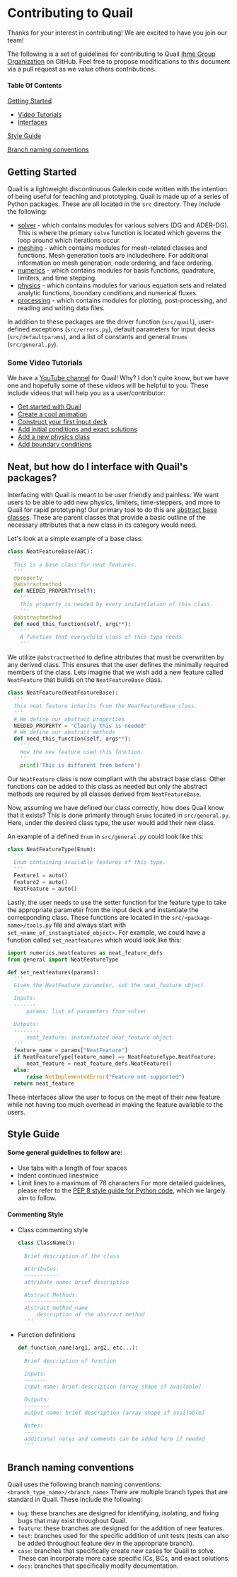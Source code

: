# Contributing to Quail

Thanks for your interest in contributing! We are excited to have you join our team!

The following is a set of guidelines for contributing to Quail [Ihme Group Organization](https://github.com/IhmeGroup/quail) on GitHub. Feel free to propose modifications to this document via a pull request as we value others contributions. 

#### Table Of Contents

[Getting Started](#getting-started)
  * [Video Tutorials](#some-video-tutorials)
  * [Interfaces](#neat-but-how-do-i-interface-with-quails-packages)

[Style Guide](#style-guide)

[Branch naming conventions](#branch-naming-conventions)
## Getting Started

Quail is a lightweight discontinuous Galerkin code written with the intention of being useful for teaching and prototyping. Quail is made up of a series of Python packages. These are all located in the `src` directory. They include the following:

* [solver](https://github.com/IhmeGroup/quail/tree/main/src/solver) - which contains modules for various solvers (DG and ADER-DG). This is where the primary `solve` function is located which governs the loop around which iterations occur.
* [meshing](https://github.com/IhmeGroup/quail/tree/main/src/meshing) - which contains modules for mesh-related classes and functions. Mesh generation tools are includedhere. For additional information on mesh generation, node ordering, and face ordering.
* [numerics](https://github.com/IhmeGroup/quail/tree/main/src/numerics) - which contains modules for basis functions, quadrature, limiters, and time stepping.
* [physics](https://github.com/IhmeGroup/quail/tree/main/src/physics) - which contains modules for various equation sets and related analytic functions, boundary conditions,and numerical fluxes.
* [processing](https://github.com/IhmeGroup/quail/tree/main/src/processing) - which contains modules for plotting, post-processing, and reading and writing data files.

In addition to these packages are the driver function (`src/quail`), user-defined exceptions (`src/errors.py`), default parameters for input decks (`src/defaultparams`), and a list of constants and general `Enums` (`src/general.py`).

### Some Video Tutorials
We have a [YouTube channel](https://www.youtube.com/channel/UCElNsS_mm_0c6X41qVKBMew) for Quail! Why? I don't quite know, but we have one and hopefully some of these videos will be helpful to you. These include videos that will help you as a user/contributor:
* [Get started with Quail](https://www.youtube.com/watch?v=IkobZVVkWL4)
* [Create a cool animation](https://www.youtube.com/watch?v=-FjCX-wkX38)
* [Construct your first input deck](https://www.youtube.com/watch?v=wf01iopPuBo)
* [Add initial conditions and exact solutions](https://www.youtube.com/watch?v=vpGOYmVOmjk)
* [Add a new physics class](https://www.youtube.com/watch?v=Rt3I3xj3ECg)
* [Add boundary conditions](https://www.youtube.com/watch?v=63YqSo1TiAA)


## Neat, but how do I interface with Quail's packages?

Interfacing with Quail is meant to be user friendly and painless. We want users to be able to add new physics, limiters, time-steppers, and more to Quail for rapid prototyping! Our primary tool to do this are [abstract base classes](https://docs.python.org/3/library/abc.html). These are parent classes that provide a basic outline of the necessary attributes that a new class in its category would need. 

Let's look at a simple example of a base class:

  ```python
  class NeatFeatureBase(ABC):
    '''
    This is a base class for neat features.
    '''
    @property
    @abstractmethod
    def NEEDED_PROPERTY(self):
      '''
      This property is needed by every instantiation of this class.
      '''
    @abstractmethod
    def need_this_function(self, args**):
      '''
      A function that everychild class of this type needs.
      '''
  ```
We utilize `@abstractmethod` to define attributes that must be overwritten by any derived class. This ensures that the user defines the minimally required members of the class. Lets imagine that we wish add a new feature called `NeatFeature` that builds on the `NeatFeatureBase` class. 

  ```python
  class NeatFeature(NeatFeatureBase):
    '''
    This neat feature inherits from the NeatFeatureBase class.
    '''
    # We define our abstract properties
    NEEDED_PROPERTY = "Clearly this is needed"
    # We define our abstract methods
    def need_this_function(self, args**):
      '''
      How the new feature used this function.
      '''
      print('This is different from before')
  ```

Our `NeatFeature` class is now compliant with the abstract base class. Other functions can be added to this class as needed but only the abstract methods are required by all classes derived from `NeatFeatureBase`.

Now, assuming we have defined our class correctly, how does Quail know that it exists? This is done primarily through `Enums` located in `src/general.py`. Here, under the desired class type, the user would add their new class.

An example of a defined `Enum` in `src/general.py` could look like this:
  ```python
  class NeatFeatureType(Enum):
    '''
    Enum containing available features of this type.
    '''
    Feature1 = auto()
    Feature2 = auto()
    NeatFeature = auto()
   ```
Lastly, the user needs to use the setter function for the feature type to take the appropriate parameter from the input deck and instantiate the corresponding class. These functions are located in the `src/<package-name>/tools.py` file and always start with `set_<name_of_instangtiated_object>`. For example, we could have a function called `set_neatfeatures` which would look like this:

  ```python
  import numerics.neatfeatures as neat_feature_defs
  from general import NeatFeatureType
  
  def set_neatfeatures(params):
	'''
	Given the NeatFeature parameter, set the neat_feature object

	Inputs:
	-------
		params: list of parameters from solver

	Outputs:
	--------
	    neat_feature: instantiated neat_feature object
	'''
	feature_name = params["NeatFeature"]
	if NeatFeatureType[feature_name] == NeatFeatureType.NeatFeature:
		neat_feature = neat_feature_defs.NeatFeature()
	else:
		raise NotImplementedError("Feature not supported")
	return neat_feature
  ```
  
These interfaces allow the user to focus on the meat of their new feature while not having too much overhead in making the feature available to the users.

## Style Guide

#### Some general guidelines to follow are:
* Use tabs with a length of four spaces
* Indent continued linestwice
* Limit lines to a maximum of 78 characters
For more detailed guidelines, please refer to the [PEP 8 style guide for Python code](https://www.python.org/dev/peps/pep-0008/#a-foolish-consistency-is-the-hobgoblin-of-little-minds), which we largely aim to follow.
#### Commenting Style
* Class commenting style
  ```python
  class ClassName():
  	'''
  	Brief description of the class
  
  	Attributes:
  	-----------
  	attribute name: brief description
  
  	Abstract Methods:
  	-----------------
  	abstract_method_name
  		description of the abstract method
  	'''
  ```
* Function definitions
  ```python
  def function_name(arg1, arg2, etc...):
  	'''
  	Brief description of function
  
	Inputs:
	-------
	input name: brief description [array shape if available]

	Outputs:
	--------
	output name: brief description [array shape if available]

	Notes:
	------
	additional notes and comments can be added here if needed
  	'''
  ```
## Branch naming conventions

Quail uses the following branch naming conventions:
`<branch_type_name>/<branch_name>`
There are multiple branch types that are standard in Quail. These include the following:
* `bug`: these branches are designed for identifying, isolating, and fixing bugs that may exist throughout Quail. 
* `feature`: these branches are designed for the addition of new features.
* `test`: branches used for the specific addition of unit tests (tests can also be added throughout feature dev in the appropriate branch).
* `case`: branches that specifically create new cases for Quail to solve. These can incorporate more case specific ICs, BCs, and exact solutions.
* `docs`: branches that specifically modify documentation.


